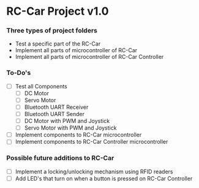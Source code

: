 # RC-Car Project v1.0
### Three types of project folders

- Test a specific part of the RC-Car
- Implement all parts of microcontroller of RC-Car
- Implement all parts of microcontroller of RC-Car Controller

### To-Do's

- [ ] Test all Components
	- [ ] DC Motor
	- [ ] Servo Motor
	- [ ] Bluetooth UART Receiver
	- [ ] Bluetooth UART Sender
	- [ ] DC Motor with PWM and Joystick
	- [ ] Servo Motor with PWM and Joystick
- [ ] Implement components to RC-Car microcontroller
- [ ] Implement components to RC-Car Controller microcontroller

### Possible future additions to RC-Car

- [ ] Implement a locking/unlocking mechanism using RFID readers
- [ ] Add LED's that turn on when a button is pressed on RC-Car Controller